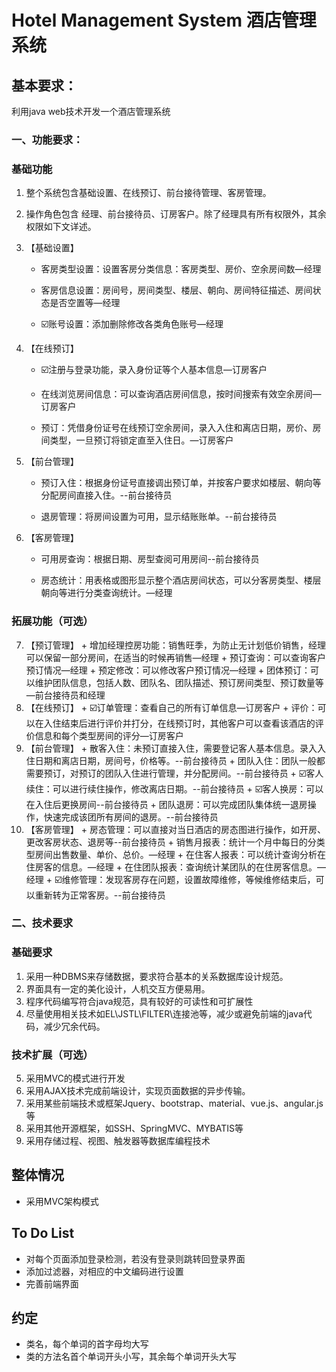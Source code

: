 # Hotel Management System 酒店管理系统

## 基本要求：

利用java web技术开发一个酒店管理系统
### 一、功能要求：
### 基础功能
 1. 整个系统包含基础设置、在线预订、前台接待管理、客房管理。
 2. 操作角色包含 经理、前台接待员、订房客户。除了经理具有所有权限外，其余权限如下文详述。
 3. 【基础设置】

	+ 客房类型设置：设置客房分类信息：客房类型、房价、空余房间数—经理

	+  客房信息设置：房间号，房间类型、楼层、朝向、房间特征描述、房间状态是否空置等—经理

	+  :ballot_box_with_check:账号设置：添加删除修改各类角色账号—经理
 4. 【在线预订】
	+  :ballot_box_with_check:注册与登录功能，录入身份证等个人基本信息—订房客户

	+  在线浏览房间信息：可以查询酒店房间信息，按时间搜索有效空余房间—订房客户

	+  预订：凭借身份证号在线预订空余房间，录入入住和离店日期，房价、房间类型，一旦预订将锁定直至入住日。—订房客户

 5. 【前台管理】

	+  预订入住：根据身份证号直接调出预订单，并按客户要求如楼层、朝向等分配房间直接入住。--前台接待员

	+  退房管理：将房间设置为可用，显示结账账单。--前台接待员

 6. 【客房管理】

	+ 可用房查询：根据日期、房型查阅可用房间--前台接待员

	+  房态统计：用表格或图形显示整个酒店房间状态，可以分客房类型、楼层朝向等进行分类查询统计。—经理

### 拓展功能（可选）
 7.  【预订管理】
	+  增加经理控房功能：销售旺季，为防止无计划低价销售，经理可以保留一部分房间，在适当的时候再销售—经理
	+  预订查询：可以查询客户预订情况—经理
	+  预定修改：可以修改客户预订情况—经理
	+  团体预订：可以维护团队信息，包括人数、团队名、团队描述、预订房间类型、预订数量等—前台接待员和经理
 8.  【在线预订】
	+  :ballot_box_with_check:订单管理：查看自己的所有订单信息—订房客户
	+  评价：可以在入住结束后进行评价并打分，在线预订时，其他客户可以查看该酒店的评价信息和每个类型房间的评分—订房客户
 9.  【前台管理】
	+  散客入住：未预订直接入住，需要登记客人基本信息。录入入住日期和离店日期，房间号，价格等。--前台接待员
	+  团队入住：团队一般都需要预订，对预订的团队入住进行管理，并分配房间。--前台接待员
	+  :ballot_box_with_check:客人续住：可以进行续住操作，修改离店日期。--前台接待员
	+  :ballot_box_with_check:客人换房：可以在入住后更换房间--前台接待员
	+  团队退房：可以完成团队集体统一退房操作，快速完成该团所有房间的退房。--前台接待员
 10.  【客房管理】
	+  房态管理：可以直接对当日酒店的房态图进行操作，如开房、更改客房状态、退房等--前台接待员
	+  销售月报表：统计一个月中每日的分类型房间出售数量、单价、总价。—经理
	+  在住客人报表：可以统计查询分析在住房客的信息。—经理
	+  在住团队报表：查询统计某团队的在住房客信息。—经理
	+  :ballot_box_with_check:维修管理：发现客房存在问题，设置故障维修，等候维修结束后，可以重新转为正常客房。--前台接待员

### 二、技术要求
### 基础要求
 1. 采用一种DBMS来存储数据，要求符合基本的关系数据库设计规范。
 2. 界面具有一定的美化设计，人机交互方便易用。
 3. 程序代码编写符合java规范，具有较好的可读性和可扩展性
 4. 尽量使用相关技术如EL\JSTL\FILTER\连接池等，减少或避免前端的java代码，减少冗余代码。
### 技术扩展（可选）
 5. 采用MVC的模式进行开发
 6. 采用AJAX技术完成前端设计，实现页面数据的异步传输。
 7. 采用某些前端技术或框架Jquery、bootstrap、material、vue.js、angular.js等
 8. 采用其他开源框架，如SSH、SpringMVC、MYBATIS等
 9. 采用存储过程、视图、触发器等数据库编程技术



## 整体情况
 - 采用MVC架构模式


## To Do List

 - 对每个页面添加登录检测，若没有登录则跳转回登录界面
 - 添加过滤器，对相应的中文编码进行设置
 - 完善前端界面


## 约定
 - 类名，每个单词的首字母均大写
 - 类的方法名首个单词开头小写，其余每个单词开头大写


